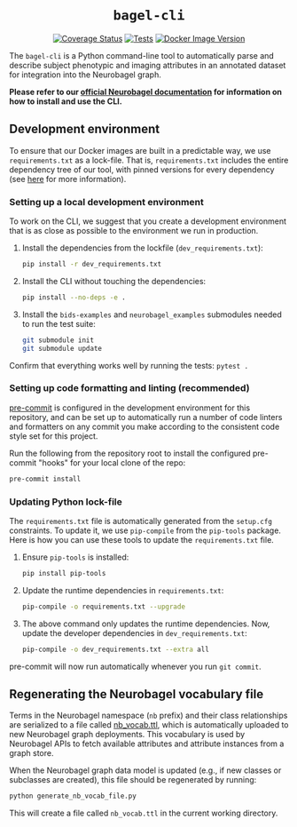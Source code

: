<div align="center">

# `bagel-cli`
[![Coverage Status](https://coveralls.io/repos/github/neurobagel/bagel-cli/badge.svg?branch=main)](https://coveralls.io/github/neurobagel/bagel-cli?branch=main)
[![Tests](https://github.com/neurobagel/bagel-cli/actions/workflows/test.yml/badge.svg)](https://github.com/neurobagel/bagel-cli/actions/workflows/test.yml)
[![Docker Image Version](https://img.shields.io/docker/v/neurobagel/bagelcli?label=docker)](https://hub.docker.com/r/neurobagel/bagelcli/tags)

</div>

The `bagel-cli` is a Python command-line tool to automatically parse and describe subject phenotypic and imaging attributes in an annotated dataset for integration into the Neurobagel graph.

**Please refer to our [official Neurobagel documentation](https://neurobagel.org/cli/) for information on how to install and use the CLI.**


## Development environment

To ensure that our Docker images are built in a predictable way,
we use `requirements.txt` as a lock-file.
That is, `requirements.txt` includes the entire dependency tree of our tool,
with pinned versions for every dependency (see [here](https://pip.pypa.io/en/latest/topics/repeatable-installs/#repeatability) for more information).


### Setting up a local development environment
To work on the CLI, we suggest that you create a development environment 
that is as close as possible to the environment we run in production.

1. Install the dependencies from the lockfile (`dev_requirements.txt`):

    ```bash
    pip install -r dev_requirements.txt
    ```

2. Install the CLI without touching the dependencies:

    ```bash
    pip install --no-deps -e .
    ```

3. Install the `bids-examples` and `neurobagel_examples` submodules needed to run the test suite:
    ```bash
    git submodule init
    git submodule update
    ```

Confirm that everything works well by running the tests: 
`pytest .`

### Setting up code formatting and linting (recommended)

[pre-commit](https://pre-commit.com/) is configured in the development environment for this repository, and can be set up to automatically run a number of code linters and formatters on any commit you make according to the consistent code style set for this project.

Run the following from the repository root to install the configured pre-commit "hooks" for your local clone of the repo:
```bash
pre-commit install
```

### Updating Python lock-file
The `requirements.txt` file is automatically generated from the `setup.cfg`
constraints. To update it, we use `pip-compile` from the `pip-tools` package.
Here is how you can use these tools to update the `requirements.txt` file.

1. Ensure `pip-tools` is installed:
    ```bash
    pip install pip-tools
    ```
2. Update the runtime dependencies in `requirements.txt`:
    ```bash
    pip-compile -o requirements.txt --upgrade
    ```
3. The above command only updates the runtime dependencies.
Now, update the developer dependencies in `dev_requirements.txt`:
    ```bash
    pip-compile -o dev_requirements.txt --extra all
    ```

pre-commit will now run automatically whenever you run `git commit`.

## Regenerating the Neurobagel vocabulary file
Terms in the Neurobagel namespace (`nb` prefix) and their class relationships are serialized to a file 
called [nb_vocab.ttl](https://github.com/neurobagel/recipes/blob/main/vocab/nb_vocab.ttl), which is automatically
uploaded to new Neurobagel graph deployments.
This vocabulary is used by Neurobagel APIs to fetch available attributes and attribute instances from a graph store.

When the Neurobagel graph data model is updated (e.g., if new classes or subclasses are created), 
this file should be regenerated by running:
```bash
python generate_nb_vocab_file.py
```
This will create a file called `nb_vocab.ttl` in the current working directory.
